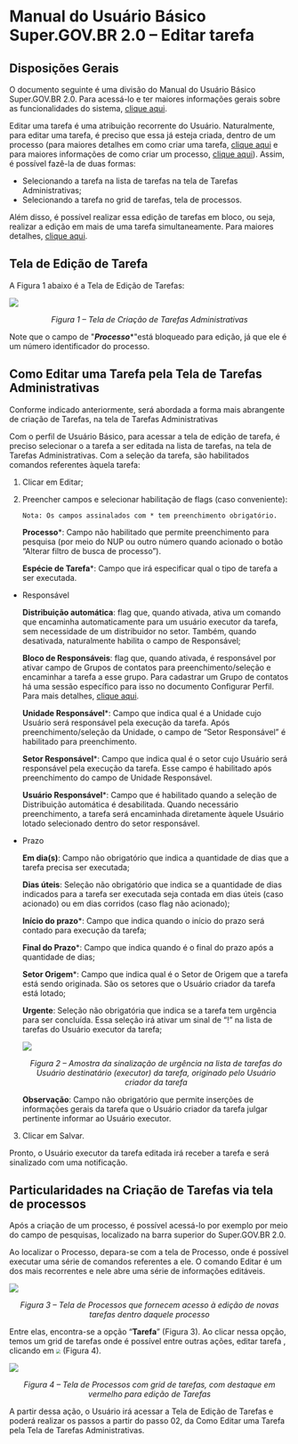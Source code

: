 # Manual do Usuário Básico Super.GOV.BR 2.0 – Editar tarefa

## Disposições Gerais

O documento seguinte é uma divisão do Manual do Usuário Básico Super.GOV.BR 2.0. Para acessá-lo e ter maiores informações gerais sobre as funcionalidades do sistema, <ins>clique aqui</ins>.

Editar uma tarefa é uma atribuição recorrente do Usuário. Naturalmente, para editar uma tarefa, é preciso que essa já esteja criada, dentro de um processo (para maiores detalhes em como criar uma tarefa, <ins>clique aqui</ins> e para maiores informações de como criar um processo, <ins>clique aqui</ins>). Assim, é possível fazê-la de duas formas: 

* Selecionando a tarefa na lista de tarefas na tela de Tarefas Administrativas;
* Selecionando a tarefa no grid de tarefas, tela de processos.

Além disso, é possível realizar essa edição de tarefas em bloco, ou seja, realizar a edição em mais de uma tarefa simultaneamente. Para maiores detalhes, <ins>clique aqui</ins>.

## Tela de Edição de Tarefa

A Figura 1 abaixo é a Tela de Edição de Tarefas:

<img src="../../manual/figuras/Tela_de_Tarefas_Administrativas_Botao_Minutas.png"/><p style="text-align: center;">*Figura 1 – Tela de Criação de Tarefas Administrativas*</p>

Note que o campo de "***Processo****"está bloqueado para edição, já que ele é um número identificador do processo.

## Como Editar uma Tarefa pela Tela de Tarefas Administrativas

Conforme indicado anteriormente, será abordada a forma mais abrangente de criação de Tarefas, na tela de Tarefas Administrativas

Com o perfil de Usuário Básico, para acessar a tela de edição de tarefa, é preciso selecionar o a tarefa a ser editada na lista de tarefas, na tela de Tarefas Administrativas. Com a seleção da tarefa, são habilitados comandos referentes àquela tarefa:

1. Clicar em Editar;

2. Preencher campos e selecionar habilitação de flags (caso conveniente): 


	```{note}
	Nota: Os campos assinalados com * tem preenchimento obrigatório.
	```

	**Processo***: Campo não habilitado que permite preenchimento para pesquisa (por meio do NUP ou outro número quando acionado o botão “Alterar filtro de busca de processo”). 

	**Espécie de Tarefa***: Campo que irá especificar qual o tipo de tarefa a ser executada. 
	
* Responsável

	**Distribuição automática**: flag que, quando ativada, ativa um comando que encaminha automaticamente para um usuário executor da tarefa, sem necessidade de um distribuidor no setor. Também, quando desativada, naturalmente habilita o campo de Responsável;

	**Bloco de Responsáveis**: flag que, quando ativada, é responsável por ativar campo de Grupos de contatos para preenchimento/seleção e encaminhar a tarefa a esse grupo. Para cadastrar um Grupo de contatos há uma sessão específico para isso no documento Configurar Perfil. Para mais detalhes, <ins>clique aqui</ins>.

	**Unidade Responsável***: Campo que indica qual é a Unidade cujo Usuário será responsável pela execução da tarefa. Após preenchimento/seleção da Unidade, o campo de “Setor Responsável” é habilitado para preenchimento.

	**Setor Responsável***: Campo que indica qual é o setor cujo Usuário será responsável pela execução da tarefa. Esse campo é habilitado após preenchimento do campo de Unidade Responsável.

	**Usuário Responsável***: Campo que é habilitado quando a seleção de Distribuição automática é desabilitada. Quando necessário preenchimento, a tarefa será encaminhada diretamente àquele Usuário lotado selecionado dentro do setor responsável.
	
* Prazo

	**Em dia(s)**: Campo não obrigatório que indica a quantidade de dias que a tarefa precisa ser executada;

	**Dias úteis**: Seleção não obrigatório que indica se a quantidade de dias indicados para a tarefa ser executada seja contada em dias úteis (caso acionado) ou em dias corridos (caso flag não acionado);
	
	**Início do prazo***: Campo que indica quando o início do prazo será contado para execução da tarefa;

	**Final do Prazo***: Campo que indica quando é o final do prazo após a quantidade de dias; 

	**Setor Origem***: Campo que indica qual é o Setor de Origem que a tarefa está sendo originada. São os setores que o Usuário criador da tarefa está lotado;

	**Urgente**: Seleção não obrigatória que indica se a tarefa tem urgência para ser concluída. Essa seleção irá ativar um sinal de “!” na lista de tarefas do Usuário executor da tarefa;

	<img src="../../manual/figuras/Tela_de_Tarefas_Administrativas_Botao_Minutas.png"/><p style="text-align: center;">*Figura 2 – Amostra da sinalização de urgência na lista de tarefas do Usuário destinatário (executor) da tarefa, originado pelo Usuário criador da tarefa*</p>

	**Observação**: Campo não obrigatório que permite inserções de informações gerais da tarefa que o Usuário criador da tarefa julgar pertinente informar ao Usuário executor.
	
3.	Clicar em Salvar.

Pronto, o Usuário executor da tarefa editada irá receber a tarefa e será sinalizado com uma notificação.

## Particularidades na Criação de Tarefas via tela de processos

Após a criação de um processo, é possível acessá-lo por exemplo por meio do campo de pesquisas, localizado na barra superior do Super.GOV.BR 2.0.

Ao localizar o Processo, depara-se com a tela de Processo, onde é possível executar uma série de comandos referentes a ele. O comando Editar é um dos mais recorrentes e nele abre uma série de informações editáveis.

<img src="../../manual/figuras/Tela_de_Tarefas_Administrativas_Botao_Minutas.png"/><p style="text-align: center;">*Figura 3 – Tela de Processos que fornecem acesso à edição de novas tarefas dentro daquele processo*</p>

Entre elas, encontra-se a opção “**Tarefa**” (Figura 3). Ao clicar nessa opção, temos um grid de tarefas onde é possível entre outras ações, editar tarefa , clicando em  <img src="../../manual/figuras/Botao_Clipe.png" style="zoom: 50%;" /> (Figura 4).

<img src="../../manual/figuras/Tela_de_Tarefas_Administrativas_Botao_Minutas.png"/><p style="text-align: center;">*Figura 4 – Tela de Processos com grid de tarefas, com destaque em vermelho para edição de Tarefas*</p>

A partir dessa ação, o Usuário irá acessar a Tela de Edição de Tarefas e poderá realizar os passos a partir do passo 02, da Como Editar uma Tarefa pela Tela de Tarefas Administrativas.